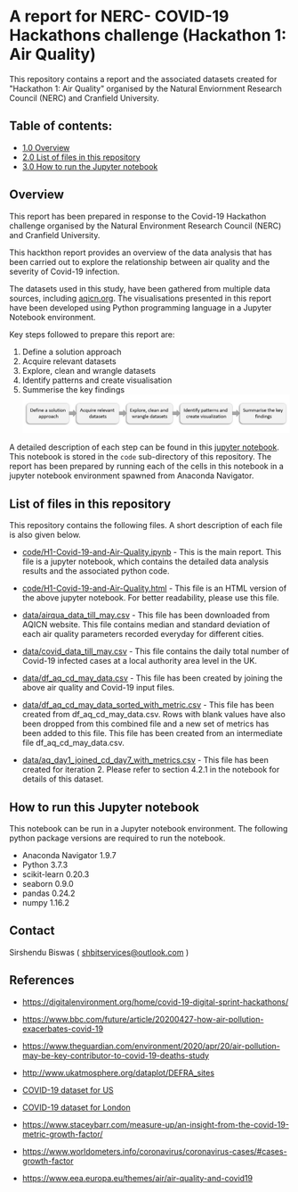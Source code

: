 # A report for NERC- COVID-19 Hackathons challenge (Hackathon 1: Air Quality)
This repository contains a report and the associated datasets created for "Hackathon 1: Air Quality" organised by the Natural Enviornment Research Council (NERC) and Cranfield University.

## Table of contents:

- [1.0 Overview](#overview)
- [2.0 List of files in this repository](#List-of-files-in-this-repository)
- [3.0 How to run the Jupyter notebook](#How-to-run-Jupyter-notebook)


## Overview
This report has been prepared in response to the Covid-19 Hackathon challenge organised by the Natural Environment Research Council (NERC) and Cranfield University.

This hackthon report provides an overview of the data analysis that has been carried out to explore the relationship between air quality and the severity of Covid-19 infection. 

The datasets used in this study, have been gathered from multiple data sources, including [aqicn.org](https://aqicn.org). The visualisations presented in this report have been developed using Python programming language in a Jupyter Notebook environment.

Key steps followed to prepare this report are:

1. Define a solution approach
2. Acquire relevant datasets
3. Explore, clean and wrangle datasets
4. Identify patterns and create visualisation
5. Summerise the key findings 
![alt text][logo]

[logo]: image/analysis_workflow_h1.JPG "workflow"

A detailed description of each step can be found in this [jupyter notebook](https://github.com/shbitservices/NERC-Hackathon-1-Air-Quality/tree/master/code/H1-Covid-19-and-Air-Quality.ipynb). This notebook is stored in the `code` sub-directory of this repository. The report has been prepared by running each of the cells in this notebook in a jupyter notebook environment spawned from Anaconda Navigator.  

##  List of files in this repository

This repository contains the following files. A short description of each file is also given below.

+ [code/H1-Covid-19-and-Air-Quality.ipynb](https://github.com/shbitservices/NERC-Hackathon-1-Air-Quality/tree/master/code/H1-Covid-19-and-Air-Quality.ipynb) - This is the main report. This file is a jupyter notebook, which contains the detailed data analysis results and the associated python code. 

+ [code/H1-Covid-19-and-Air-Quality.html](https://github.com/shbitservices/NERC-Hackathon-1-Air-Quality/tree/master/code/H1-Covid-19-and-Air-Quality.html) - This file is an HTML version of the above jupyter notebook. For better readability, please use this file. 

+ [data/airqua_data_till_may.csv](https://github.com/shbitservices/NERC-Hackathon-1-Air-Quality/tree/master/data/airqua_data_till_may.csv) - This file has been downloaded from AQICN website. This file contains median and standard deviation of each air quality parameters recorded everyday for different cities. 

+ [data/covid_data_till_may.csv](https://github.com/shbitservices/NERC-Hackathon-1-Air-Quality/tree/master/data/covid_data_till_may.csv) - This file contains the daily total number of Covid-19 infected cases at a local authority area level in the UK.

+ [data/df_aq_cd_may_data.csv](https://github.com/shbitservices/NERC-Hackathon-1-Air-Quality/tree/master/data/df_aq_cd_may_data.csv) - This file has been created by joining the above air quality and Covid-19 input files.

+ [data/df_aq_cd_may_data_sorted_with_metric.csv](https://github.com/shbitservices/NERC-Hackathon-1-Air-Quality/tree/master/data/df_aq_cd_may_data_sorted_with_metric.csv) - This file has been created from df_aq_cd_may_data.csv.  Rows with blank values have also been dropped from this combined file and a new set of metrics has been added to this file. This file has been created from an intermediate file df_aq_cd_may_data.csv. 

+ [data/aq_day1_joined_cd_day7_with_metrics.csv](https://github.com/shbitservices/NERC-Hackathon-1-Air-Quality/tree/master/data/aq_day1_joined_cd_day7_with_metrics.csv) - This file has been created for iteration 2. Please refer to section 4.2.1 in the notebook for details of this dataset. 

## How to run this Jupyter notebook

This notebook can be run in a Jupyter notebook environment.  The following python package versions are required to run the notebook. 

+ Anaconda Navigator        1.9.7
+ Python                    3.7.3
+ scikit-learn              0.20.3           
+ seaborn                   0.9.0  
+ pandas                    0.24.2 
+ numpy                     1.16.2 


## Contact
Sirshendu Biswas (
shbitservices@outlook.com )
## References
+ https://digitalenvironment.org/home/covid-19-digital-sprint-hackathons/

+ https://www.bbc.com/future/article/20200427-how-air-pollution-exacerbates-covid-19

+ https://www.theguardian.com/environment/2020/apr/20/air-pollution-may-be-key-contributor-to-covid-19-deaths-study

+ http://www.ukatmosphere.org/dataplot/DEFRA_sites

+ [COVID-19 dataset for US](https://github.com/CSSEGISandData/COVID-19/tree/master/csse_covid_19_data)
+ [COVID-19 dataset for London](https://data.london.gov.uk/dataset/coronavirus--covid-19--cases)

+ https://www.staceybarr.com/measure-up/an-insight-from-the-covid-19-metric-growth-factor/

+ https://www.worldometers.info/coronavirus/coronavirus-cases/#cases-growth-factor

+ https://www.eea.europa.eu/themes/air/air-quality-and-covid19
